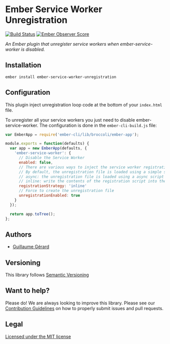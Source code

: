 # Ember Service Worker Unregistration

[![Build Status](https://travis-ci.org/GreatWizard/ember-service-worker-unregistration.svg?branch=master)](https://travis-ci.org/GreatWizard/ember-service-worker-unregistration) [![Ember Observer Score](https://emberobserver.com/badges/ember-service-worker-unregistration.svg)](https://emberobserver.com/addons/ember-service-worker-unregistration)

_An Ember plugin that unregister service workers when ember-service-worker is disabled._

## Installation

```
ember install ember-service-worker-unregistration
```

## Configuration

This plugin inject unregistration loop code at the bottom of your `index.html` file.

To unregister all your service workers you just need to disable ember-service-worker.
The configuration is done in the `ember-cli-build.js` file:

```js
var EmberApp = require('ember-cli/lib/broccoli/ember-app');

module.exports = function(defaults) {
  var app = new EmberApp(defaults, {
    'ember-service-worker': {
      // Disable the Service Worker
      enabled: false,
      // There are various ways to inject the service worker registration script.
      // By default, the unregistration file is loaded using a simple script tag in the bottom of the body tag
      // async: the unregistration file is loaded using a async script tag in the bottom of the head tag
      // inline: write the contents of the registration script into the index.html file
      registrationStrategy: 'inline'
      // Force to create the unregistration file
      unregistrationEnabled: true
    }
  });

  return app.toTree();
};
```

## Authors

* [Guillaume Gérard](http://twitter.com/ggerard88)

## Versioning

This library follows [Semantic Versioning](http://semver.org)

## Want to help?

Please do! We are always looking to improve this library. Please see our
[Contribution Guidelines](https://github.com/greatwizard/ember-service-worker-unregistration/blob/master/CONTRIBUTING.md)
on how to properly submit issues and pull requests.

## Legal

[Licensed under the MIT license](http://www.opensource.org/licenses/mit-license.php)
